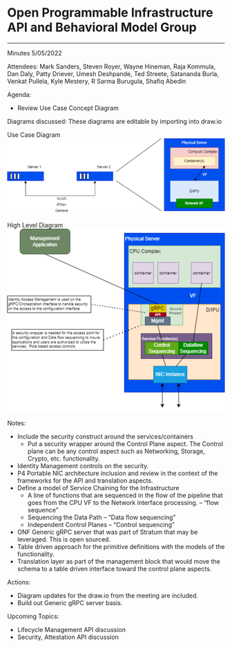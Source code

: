 # Open Programmable Infrastructure API and Behavioral Model Group

---
Minutes 5/05/2022

Attendees: Mark Sanders, Steven Royer, Wayne Hineman, Raja Kommula, Dan Daly, Patty Driever, Umesh Deshpande, Ted Streete, Satananda Burla, Venkat Pullela, Kyle Mestery, R Sarma Burugula, Shafiq Abedin

Agenda:

- Review Use Case Concept Diagram

Diagrams discussed:
These diagrams are editable by importing into draw.io

Use Case Diagram
![Use Case Diagram](../images/Use-Case-1.png)

High Level Diagram
![High Level View](../images/High-Level.png)

Notes:

- Include the security construct around the services/containers
  - Put a security wrapper around the Control Plane aspect.  The Control plane can be any control aspect such as Networking, Storage, Crypto, etc. functionality.
- Identity Management controls on the security.
- P4 Portable NIC architecture inclusion and review in the context of the frameworks for the API and translation aspects.
- Define a model of Service Chaining for the Infrastructure
  - A line of functions that are sequenced in the flow of the pipeline that goes from the CPU VF to the Network interface processing. – “flow sequence”
  - Sequencing the Data Path – “Data flow sequencing”
  - Independent Control Planes – “Control sequencing”
- ONF Generic gRPC server that was part of Stratum that may be leveraged.  This is open sourced.
- Table driven approach for the primitive definitions with the models of the functionality.
- Translation layer as part of the management block that would move the schema to a table driven interface toward the control plane aspects.

Actions:

- Diagram updates for the draw.io from the meeting are included.
- Build out Generic gRPC server basis.

Upcoming Topics:

- Lifecycle Management API discussion
- Security, Attestation API discussion
